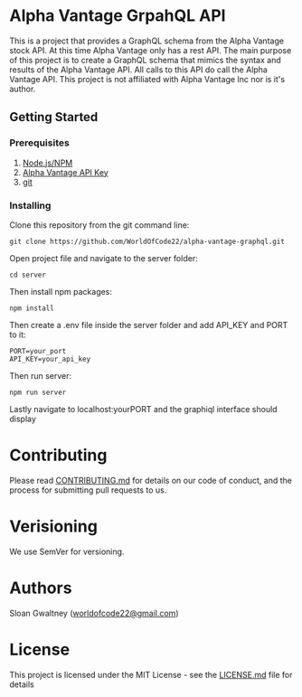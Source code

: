 # Alpha Vantage GrpahQL API
This is a project that provides a GraphQL schema from the Alpha Vantage stock API. At this time Alpha Vantage only has a rest API. The main purpose of this project is to create a GraphQL schema that mimics the syntax and results of the Alpha Vantage API. All calls to this API do call the Alpha Vantage API. This project is not affiliated with Alpha Vantage Inc nor is it's author.
## Getting Started
### Prerequisites
1. [Node.js/NPM](https://nodejs.org/en/)
2. [Alpha Vantage API Key](https://www.alphavantage.co/support/#api-key)
3. [git](https://git-scm.com/)
### Installing
Clone this repository from the git command line:
```
git clone https://github.com/WorldOfCode22/alpha-vantage-graphql.git
```
Open project file and navigate to the server folder:
```
cd server
```
Then install npm packages:
```
npm install
```
Then create a .env file inside the server folder and add API_KEY and PORT to it:
```
PORT=your_port
API_KEY=your_api_key
```
Then run server:
```
npm run server
```
Lastly navigate to localhost:yourPORT and the graphiql interface should display
# Contributing
Please read [CONTRIBUTING.md](https://github.com/WorldOfCode22/alpha-vantage-graphql/blob/master/CONTRIBUTING.md) for details on our code of conduct, and the process for submitting pull requests to us.
# Verisioning
We use SemVer for versioning.
# Authors
Sloan Gwaltney (worldofcode22@gmail.com)
# License
This project is licensed under the MIT License - see the [LICENSE.md](https://github.com/WorldOfCode22/alpha-vantage-graphql/blob/master/LICENSE.md) file for details
